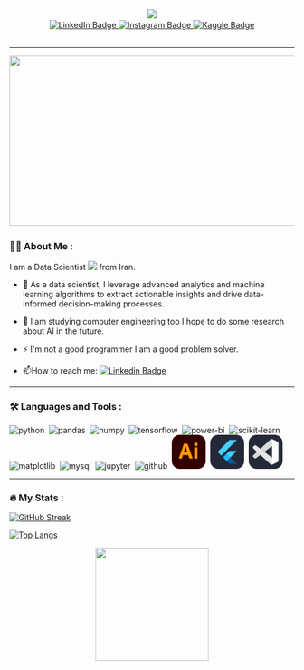<div id="header" align="center">
  <img src="https://media.giphy.com/media/v1.Y2lkPTc5MGI3NjExZjZzb2o3c200NzhyMGc3dXY5YnJldWViemhzODd6ODA3ZXF5b2l2MSZlcD12MV9pbnRlcm5hbF9naWZfYnlfaWQmY3Q9cw/Qo2dupDib32rkTY4hX/giphy.gif" width='450'/>
</div>
<div id="badges" align="center">
  <a href="https://www.linkedin.com/in/mostafamhmdi/">
    <img src="https://img.shields.io/badge/LinkedIn-blue?style=for-the-badge&logo=linkedin&logoColor=white" alt="LinkedIn Badge"/>
  </a>
  <a href="https://www.instagram.com/mostafa_mhammadi/">
    <img src="https://img.shields.io/badge/Instagram-red?style=for-the-badge&logo=Instagram&logoColor=white" alt="Instagram Badge"/>
  </a>
  <a href="https://www.kaggle.com/mostafamohammadi1">
    <img src="https://img.shields.io/badge/Kaggle-blue?style=for-the-badge&logo=kaggle&logoColor=white" alt="Kaggle Badge"/>
  </a>
</div>

<div id="counter" align="center">
  <img src="https://komarev.com/ghpvc/?username=mostafamhmdi&style=flat-square&color=blue" alt=""/>
</div>


---
<div align="center">
  <img src="https://media.giphy.com/media/v1.Y2lkPTc5MGI3NjExenpuNnI5eW8yb2M5YmM4aXMzN2lnZjJiNG9tanh1aTg3cTV2cGkydCZlcD12MV9pbnRlcm5hbF9naWZfYnlfaWQmY3Q9cw/x4unLoM3hApc2Cw5kO/giphy.gif" width="600" height="300"/>
</div>

### :man_technologist: About Me :
I am a Data Scientist <img src="https://media.giphy.com/media/WUlplcMpOCEmTGBtBW/giphy.gif" width="30"> from Iran.

- :telescope: As a data scientist, I leverage advanced analytics and machine learning algorithms to extract actionable insights and drive data-informed decision-making processes.

- :seedling: I am studying computer engineering too I hope to do some research about AI in the future.

- :zap: I'm not a good programmer I am a good problem solver.

- :mailbox:How to reach me: [![Linkedin Badge](https://img.shields.io/badge/-Mostafa-blue?style=flat&logo=Linkedin&logoColor=white)](https://www.linkedin.com/in/mostafamhmdi/)

---

### :hammer_and_wrench: Languages and Tools :
<div>
  <img src="https://github.com/onemarc/tech-icons/blob/main/icons/python-dark.svg" title="python" alt="python" width="60" height="60"/>&nbsp;
  <img src="https://github.com/onemarc/tech-icons/blob/main/icons/pandas-dark.svg" title="pandas" alt="pandas" width="60" height="60"/>&nbsp;
  <img src="https://github.com/onemarc/tech-icons/blob/main/icons/numpy-dark.svg" title="numpy" alt="numpy" width="60" height="60"/>&nbsp;
  <img src="https://github.com/onemarc/tech-icons/blob/main/icons/tensorflow-dark.svg" title="tensorflow" alt="tensorflow" width="60" height="60"/>&nbsp;
  <img src="https://github.com/onemarc/tech-icons/blob/main/icons/powerbi-dark.svg" title="power-bi" alt="power-bi" width="60" height="60"/>&nbsp;
  <img src="https://github.com/tandpfun/skill-icons/blob/main/icons/ScikitLearn-Dark.svg" title="scikit-learn" alt="scikit-learn" width="60" height="60"/>&nbsp;
  <img src="https://github.com/onemarc/tech-icons/blob/main/icons/matplotlib-dark.svg" title="matplotlib" alt="matplotlib" width="60" height="60"/>&nbsp;
  <img src="https://github.com/onemarc/tech-icons/blob/main/icons/mysql-dark.svg" title="mysql" alt="mysql" width="60" height="60"/>&nbsp;
  <img src="https://github.com/onemarc/tech-icons/blob/main/icons/jupyter-dark.svg" title="jupyter" alt="jupyter" width="60" height="60"/>&nbsp;
  <img src="https://github.com/onemarc/tech-icons/blob/main/icons/github-dark.svg" title="github" alt="github" width="60" height="60"/>&nbsp;
  <img src="https://github.com/tandpfun/skill-icons/blob/main/icons/Illustrator.svg" title="AI" alt="AI" width="60" height="60"/>&nbsp;
  <img src="https://github.com/tandpfun/skill-icons/blob/main/icons/Flutter-Dark.svg" title="Flutter" alt="Flutter" width="60" height="60"/>&nbsp;
  <img src="https://github.com/tandpfun/skill-icons/blob/main/icons/VSCode-Dark.svg" title="vscode" alt="vscode" width="60" height="60"/>&nbsp;
</div>

---

### :fire: My Stats :

[![GitHub Streak](http://github-readme-streak-stats.herokuapp.com?user=mostafamhmdi&theme=dark&hide_border=true&date_format=%5BY.%5Dn.j)](https://git.io/streak-stats)

[![Top Langs](https://github-readme-stats.vercel.app/api/top-langs/?username=mostafamhmdi&layout=compact&theme=vision-friendly-dark)](https://github.com/anuraghazra/github-readme-stats)

<div id="coffee" align="center"  width="200" height="200">
  <a href="https://www.coffeebede.com/mostafamhmdi">
  <img class="img-fluid" src="https://coffeebede.ir/DashboardTemplateV2/app-assets/images/banner/default-yellow.svg" width="200" height="200" /></a>
</div>
